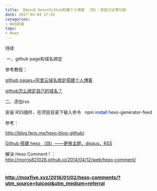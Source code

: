 ```yaml
---
title: 【Hexo】Hexo+Github构建个人博客 （四）：添加讨论等功能
date: 2017-04-04 17:43
categories:
- Web前端
tags:
- Hexo
---
```


待续
<!-- more -->
 一、github page和域名绑定

参考教程：

[github pages+阿里云域名绑定搭建个人博客](http://www.cnblogs.com/olddoublemoon/p/6629398.html)

[github怎么绑定自己的域名？](https://www.zhihu.com/question/31377141?sort=created)

二、添加rss

安装 RSS插件，在项目目录下输入命令   <span class="cnblogs_code">npm <span style="color: #0000ff">install</span> hexo-generator-feed</span> 

参考：

http://blog.fens.me/hexo-blog-github/

<span class="link_title">[Github 搭建 hexo （四）——更换主题，disqus，RSS ](http://blog.csdn.net/u010053344/article/details/50701191)</span>

<span class="link_title">解決 Hexo Comment ! ：http://morris821028.github.io/2014/04/12/web/hexo-comment/</span>

# <span style="font-size: 15px">http://moxfive.xyz/2016/01/02/hexo-comments/?utm_source=tuicool&utm_medium=referral</span>